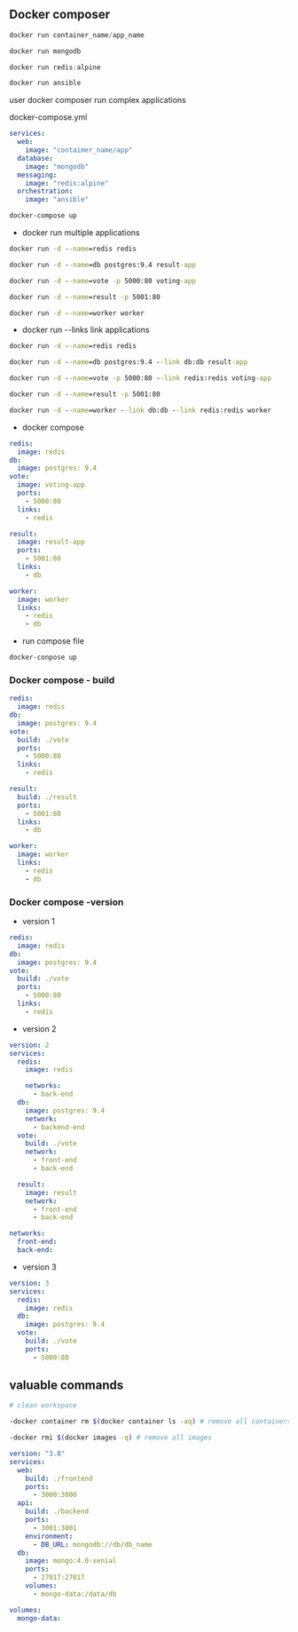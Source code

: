 ## Docker composer

```javascript
docker run container_name/app_name

docker run mongodb

docker run redis:alpine

docker run ansible

```

user docker composer run complex applications

docker-compose.yml

```yml
services:
  web:
    image: "contaimer_name/app"
  database:
    image: "mongodb"
  messaging:
    image: "redis:alpine"
  orchestration:
    image: "ansible"
```

```bash
docker-compose up
```

- docker run multiple applications

```cmd
docker run -d --name=redis redis

docker run -d --name=db postgres:9.4 result-app

docker run -d --name=vote -p 5000:80 voting-app

docker run -d --name=result -p 5001:80

docker run -d --name=worker worker
```

- docker run --links
  link applications

```cmd
docker run -d --name=redis redis

docker run -d --name=db postgres:9.4 --link db:db result-app

docker run -d --name=vote -p 5000:80 --link redis:redis voting-app

docker run -d --name=result -p 5001:80

docker run -d --name=worker --link db:db --link redis:redis worker
```

- docker compose

```yml
redis:
  image: redis
db:
  image: postgres: 9.4
vote:
  image: voting-app
  ports:
    - 5000:80
  links:
    - redis

result:
  image: result-app
  ports:
    - 5001:80
  links:
    - db

worker:
  image: worker
  links:
    - redis
    - db
```

- run compose file

```cmd
docker-conpose up
```

### Docker compose - build

```yml
redis:
  image: redis
db:
  image: postgres: 9.4
vote:
  build: ./vote
  ports:
    - 5000:80
  links:
    - redis

result:
  build: ./result
  ports:
    - 5001:80
  links:
    - db

worker:
  image: worker
  links:
    - redis
    - db
```

### Docker compose -version

- version 1

```yml
redis:
  image: redis
db:
  image: postgres: 9.4
vote:
  build: ./vote
  ports:
    - 5000:80
  links:
    - redis
```

- version 2

```yml
version: 2
services:
  redis:
    image: redis

    networks:
      - back-end
  db:
    image: postgres: 9.4
    network:
      - backend-end
  vote:
    build: ./vote
    network:
      - front-end
      - back-end

  result:
    image: result
    network:
      - front-end
      - back-end

networks:
  front-end:
  back-end:
```

- version 3

```yml
version: 3
services:
  redis:
    image: redis
  db:
    image: postgres: 9.4
  vote:
    build: ./vote
    ports:
      - 5000:80
```

## valuable commands

```bash
# clean workspace

-docker container rm $(docker container ls -aq) # remove all containers

-docker rmi $(docker images -q) # remove all images

```

```yml
version: "3.8"
services:
  web:
    build: ./frontend
    ports:
      - 3000:3000
  api:
    build: ./backend
    ports:
      - 3001:3001
    environment:
      - DB_URL: mongodb://db/db_name
  db:
    image: mongo:4.0-xenial
    ports:
      - 27017:27017
    volumes:
      - mongo-data:/data/db

volumes:
  mongo-data:
```
